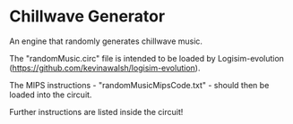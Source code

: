 # Chillwave Generator
An engine that randomly generates chillwave music.

The "randomMusic.circ" file is intended to be loaded by Logisim-evolution (https://github.com/kevinawalsh/logisim-evolution).

The MIPS instructions - "randomMusicMipsCode.txt" - should then be loaded into the circuit.

Further instructions are listed inside the circuit!
